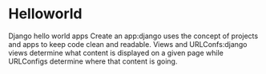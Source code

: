 # Helloworld
Django hello world apps
Create an app:django uses the concept of projects and apps to keep code clean and readable.
Views and URLConfs:django views determine what content is displayed on a given page while 
URLConfigs determine where that content is going.
